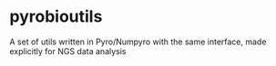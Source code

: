 # pyrobioutils
A set of utils written in Pyro/Numpyro with the same interface, made explicitly for NGS data analysis
